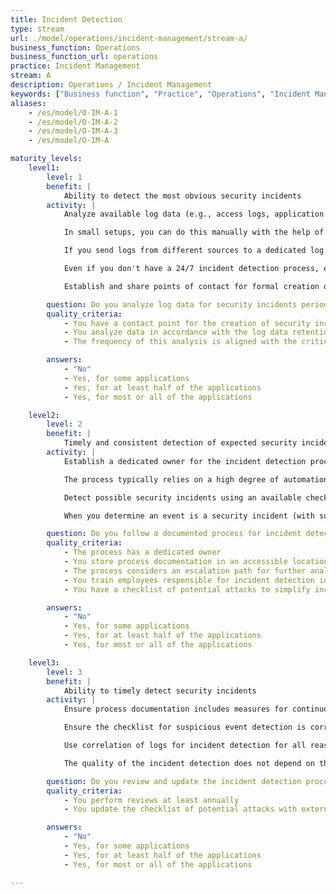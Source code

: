 ```yaml
---
title: Incident Detection
type: stream
url: ./model/operations/incident-management/stream-a/
business_function: Operations
business_function_url: operations
practice: Incident Management
stream: A
description: Operations / Incident Management
keywords: ["Business function", "Practice", "Operations", "Incident Management"]
aliases:
    - /es/model/O-IM-A-1
    - /es/model/O-IM-A-2
    - /es/model/O-IM-A-3
    - /es/model/O-IM-A

maturity_levels:
    level1:
        level: 1
        benefit: |
            Ability to detect the most obvious security incidents
        activity: |
            Analyze available log data (e.g., access logs, application logs, infrastructure logs), to detect possible security incidents in accordance with known log data retention periods.

            In small setups, you can do this manually with the help of common command-line tools. With larger log volumes, employ automation techniques. Even a `cron` job, running a simple script to look for suspicious events, is a step forward!

            If you send logs from different sources to a dedicated log aggregation system, analyze the logs there and employ basic log correlation principles.

            Even if you don't have a 24/7 incident detection process, ensure that unavailability of the responsible person (e.g., due to vacation or illness) doesn't significantly impact detection speed or quality.

            Establish and share points of contact for formal creation of security incidents.

        question: Do you analyze log data for security incidents periodically?
        quality_criteria:
            - You have a contact point for the creation of security incidents
            - You analyze data in accordance with the log data retention periods
            - The frequency of this analysis is aligned with the criticality of your applications

        answers:
            - "No"
            - Yes, for some applications
            - Yes, for at least half of the applications
            - Yes, for most or all of the applications

    level2:
        level: 2
        benefit: |
            Timely and consistent detection of expected security incidents
        activity: |
            Establish a dedicated owner for the incident detection process, make clear documentation accessible to all process stakeholders, and ensure it is regularly reviewed and updated as necessary. Ensure employees responsible for incident detection follow this process (e.g., using training).

            The process typically relies on a high degree of automation, collecting and correlating log data from different sources, including application logs. You may aggregate logs in a central place, if suitable. Periodically verify the integrity of analyzed data. If you add a new application, ensure the process covers it within a reasonable period of time.

            Detect possible security incidents using an available checklist. The checklist should cover expected attack vectors and known or expected kill chains. Evaluate and update it regularly.

            When you determine an event is a security incident (with sufficiently high confidence), notify responsible staff immediately, even outside business hours. Perform further analysis, as appropriate, and start the escalation process.

        question: Do you follow a documented process for incident detection?
        quality_criteria:
            - The process has a dedicated owner
            - You store process documentation in an accessible location
            - The process considers an escalation path for further analysis
            - You train employees responsible for incident detection in this process
            - You have a checklist of potential attacks to simplify incident detection

        answers:
            - "No"
            - Yes, for some applications
            - Yes, for at least half of the applications
            - Yes, for most or all of the applications

    level3:
        level: 3
        benefit: |
            Ability to timely detect security incidents
        activity: |
            Ensure process documentation includes measures for continuous process improvement. Check the continuity of process improvement (e.g., via tracking of changes).

            Ensure the checklist for suspicious event detection is correlated at least from (i) sources and knowledge bases external to the company (e.g., new vulnerability announcements affecting the used technologies), (ii) past security incidents, and (iii) threat model outcomes.

            Use correlation of logs for incident detection for all reasonable incident scenarios. If the log data for incident detection is not available, document its absence as a defect, triage and handle it according to your established Defect Management process.

            The quality of the incident detection does not depend on the time or day of the event. If security events are not acknowledged and resolved within a specified time (e.g., 20 minutes), ensure further notifications are generated according to an established escalation path.

        question: Do you review and update the incident detection process regularly?
        quality_criteria:
            - You perform reviews at least annually
            - You update the checklist of potential attacks with external and internal data

        answers:
            - "No"
            - Yes, for some applications
            - Yes, for at least half of the applications
            - Yes, for most or all of the applications

---
```

